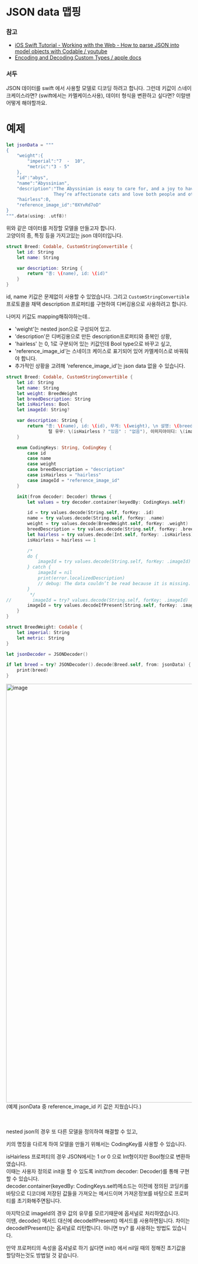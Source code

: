 # JSON data 맵핑

### 참고
* [iOS Swift Tutorial - Working with the Web - How to parse JSON into model objects with Codable
 / youtube](https://www.youtube.com/watch?v=6yelg66Z0BQ&list=PLWHegwAgjOko-_H8MPHbPJbA24Gel2fg_&index=2)
* [Encoding and Decoding Custom Types / apple docs](https://developer.apple.com/documentation/foundation/archives_and_serialization/encoding_and_decoding_custom_types)

### 서두
JSON 데이터를 swift 에서 사용할 모델로 디코딩 하려고 합니다. 그런데 키값이 스네이크케이스라면? (swift에서는 카멜케이스사용), 데이터 형식을 변환하고 싶다면?
이럴땐 어떻게 해야할까요.

# 예제

```swift
let jsonData = """
{
    "weight":{
        "imperial":"7  -  10",
        "metric":"3 - 5"
    },
    "id":"abys",
    "name":"Abyssinian",
    "description":"The Abyssinian is easy to care for, and a joy to have in your home.
                  They’re affectionate cats and love both people and other animals.",
    "hairless":0,
    "reference_image_id":"0XYvRd7oD"
}
""".data(using: .utf8)!
```
위와 같은 데이터를 저장할 모델을 만들고자 합니다.  
고양이의 종, 특징 등을 가지고있는 json 데이터입니다.   

```swift
struct Breed: Codable, CustomStringConvertible {
    let id: String
    let name: String

    var description: String {
        return "종: \(name), id: \(id)"
    }
}
```
id, name 키값은 문제없이 사용할 수 있었습니다. 그리고 ```CustomStringConvertible```프로토콜을 채택 description 프로퍼티를 구현하여 디버깅용으로 사용하려고 합니다.   
  
나머지 키값도 mapping해줘야하는데..  
* 'weight'는 nested json으로 구성되어 있고.   
* 'description'은 디버깅용으로 만든 description프로퍼티와 중복인 상황,   
* 'hairless' 는 0, 1로 구분되어 있는 키값인데 Bool type으로 바꾸고 싶고,   
* 'reference_image_id'는 스네이크 케이스로 표기되어 있어 카멜케이스로 바꿔줘야 합니다.
* 추가적인 상황을 고려해 'reference_image_id'는 json data 없을 수 있습니다.

```swift
struct Breed: Codable, CustomStringConvertible {
    let id: String
    let name: String
    let weight: BreedWeight
    let breedDescription: String
    let isHairless: Bool
    let imageId: String?

    var description: String {
        return "종: \(name), id: \(id), 무게: \(weight), \n 설명: \(breedDescription), \n
                털 유무: \(isHairless ? "있음" : "없음"), 이미지아이디: \(imageId ?? "아이디없음")"
    }

    enum CodingKeys: String, CodingKey {
        case id
        case name
        case weight
        case breedDescription = "description"
        case isHairless = "hairless"
        case imageId = "reference_image_id"
    }

    init(from decoder: Decoder) throws {
        let values = try decoder.container(keyedBy: CodingKeys.self)

        id = try values.decode(String.self, forKey: .id)
        name = try values.decode(String.self, forKey: .name)
        weight = try values.decode(BreedWeight.self, forKey: .weight)
        breedDescription = try values.decode(String.self, forKey: .breedDescription)
        let hairless = try values.decode(Int.self, forKey: .isHairless)
        isHairless = hairless == 1

        /*
        do {
            imageId = try values.decode(String.self, forKey: .imageId)
        } catch {
            imageId = nil
            print(error.localizedDescription)
            // debug: The data couldn’t be read because it is missing.
        }
         */
//        imageId = try? values.decode(String.self, forKey: .imageId)
        imageId = try values.decodeIfPresent(String.self, forKey: .imageId)
    }
}

struct BreedWeight: Codable {
    let imperial: String
    let metric: String
}

let jsonDecoder = JSONDecoder()

if let breed = try? JSONDecoder().decode(Breed.self, from: jsonData) {
    print(breed)
}
```

<img width="1137" alt="image" src="https://github.com/jaehoon9186/study/assets/83233720/8c66c00e-985a-4b80-a1ba-530fe1d7b489">
(예제 jsonData 중 reference_image_id 키 값은 지웠습니다.)
</br></br></br>

nested json의 경우 또 다른 모델을 정의하여 해결할 수 있고, 
</br>

키의 명칭을 다르게 하여 모델을 만들기 위해서는 CodingKey를 사용할 수 있습니다. 
</br>

isHairless 프로퍼티의 경우 JSON에서는 1 or 0 으로 Int형이지만 Bool형으로 변환하였습니다.  
이때는 사용자 정의로 init을 할 수 있도록 init(from decoder: Decoder)를 통해 구현할 수 있습니다.   
decoder.container(keyedBy: CodingKeys.self)메소드는 이전에 정의된 코딩키를 바탕으로 디코더에 저장된 값들을 가져오는 메서드이며 가져온정보를 바탕으로 프로퍼티를 초기화해주면됩니다. 
</br>

마지막으로 imageId의 경우 값의 유무를 모르기때문에 옵셔널로 처리하였습니다.   
이땐, decode() 메서드 대신에 decodeIfPresent() 메서드를 사용하면됩니다. 차이는 decodeIfPresent()는 옵셔널로 리턴합니다. 아니면 try? 를 사용하는 방법도 있습니다. 

만약 프로퍼티의 속성을 옵셔널로 하기 싫다면 init() 에서 nil일 때의 정해진 초기값을 할당하는것도 방법일 것 같습니다. 


 








